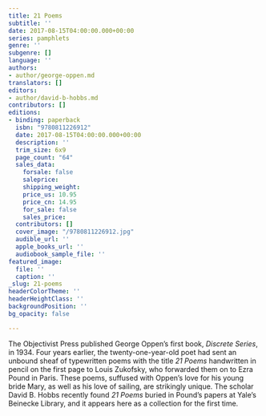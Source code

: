 ```yaml
---
title: 21 Poems
subtitle: ''
date: 2017-08-15T04:00:00.000+00:00
series: pamphlets
genre: ''
subgenre: []
language: ''
authors:
- author/george-oppen.md
translators: []
editors:
- author/david-b-hobbs.md
contributors: []
editions:
- binding: paperback
  isbn: "9780811226912"
  date: 2017-08-15T04:00:00.000+00:00
  description: ''
  trim_size: 6x9
  page_count: "64"
  sales_data:
    forsale: false
    saleprice: 
    shipping_weight: 
    price_us: 10.95
    price_cn: 14.95
    for_sale: false
    sales_price: 
  contributors: []
  cover_image: "/9780811226912.jpg"
  audible_url: ''
  apple_books_url: ''
  audiobook_sample_file: ''
featured_image:
  file: ''
  caption: ''
_slug: 21-poems
headerColorTheme: ''
headerHeightClass: ''
backgroundPosition: ''
bg_opacity: false

---
```

The Objectivist Press published George Oppen’s first book, _Discrete Series_, in 1934. Four years earlier, the twenty-one-year-old poet had sent an unbound sheaf of typewritten poems with the title _21 Poems_ handwritten in pencil on the first page to Louis Zukofsky, who forwarded them on to Ezra Pound in Paris. These poems, suffused with Oppen’s love for his young bride Mary, as well as his love of sailing, are strikingly unique. The scholar David B. Hobbs recently found _21 Poems_ buried in Pound’s papers at Yale’s Beinecke Library, and it appears here as a collection for the first time.